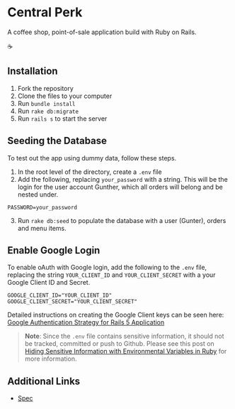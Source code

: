 # Central Perk

A coffee shop, point-of-sale application build with Ruby on Rails.

☕️

## Installation

1. Fork the repository
1. Clone the files to your computer
1. Run `bundle install`
1. Run `rake db:migrate`
1. Run `rails s` to start the server

## Seeding the Database

To test out the app using dummy data, follow these steps.

1. In the root level of the directory, create a `.env` file
1. Add the following, replacing `your_password` with a string. This will be the login for the user account Gunther, which all orders will belong and be nested under.

```
PASSWORD=your_password
```

3. Run `rake db:seed` to populate the database with a user (Gunter), orders and menu items.

## Enable Google Login

To enable oAuth with Google login, add the following to the `.env` file, replacing the string `YOUR_CLIENT_ID` and `YOUR_CLIENT_SECRET` with a your Google Client ID and Secret.

```
GOOGLE_CLIENT_ID="YOUR_CLIENT_ID"
GOOGLE_CLIENT_SECRET="YOUR_CLIENT_SECRET"
```

Detailed instructions on creating the Google Client keys can be seen here: [Google Authentication Strategy for Rails 5 Application](https://medium.com/@rachel.hawa/google-authentication-strategy-for-rails-5-application-cd37947d2b1b)

> **Note**: Since the `.env` file contains sensitive information, it should not be tracked, committed or push to Github. Please see this post on [Hiding Sensitive Information with Environmental Variables in Ruby](https://shannoncrabill.com/blog/hiding-sensitive-information-with-environmental-variables-in-ruby/) for more information.

## Additional Links

- [Spec](spec.md)
